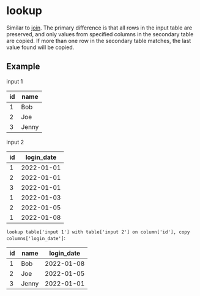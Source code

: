 # lookup

Similar to [join](./join.md). The primary difference is that all rows in the input table are preserved, and only values from specified columns in the secondary table are copied. If more than one row in the secondary table matches, the last value found will be copied.

## Example

input 1

| id  | name  |
| --- | ----- |
| 1   | Bob   |
| 2   | Joe   |
| 3   | Jenny |

input 2

| id  | login_date |
| --- | ---------- |
| 1   | 2022-01-01 |
| 2   | 2022-01-01 |
| 3   | 2022-01-01 |
| 1   | 2022-01-03 |
| 2   | 2022-01-05 |
| 1   | 2022-01-08 |

`lookup table['input 1'] with table['input 2'] on column['id'], copy columns['login_date']`:

| id  | name  | login_date |
| --- | ----- | ---------- |
| 1   | Bob   | 2022-01-08 |
| 2   | Joe   | 2022-01-05 |
| 3   | Jenny | 2022-01-01 |
